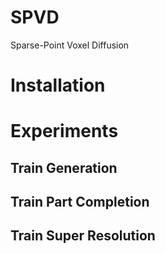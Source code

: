 # SPVD
Sparse-Point Voxel Diffusion



# Installation

# Experiments
## Train Generation

## Train Part Completion

## Train Super Resolution
